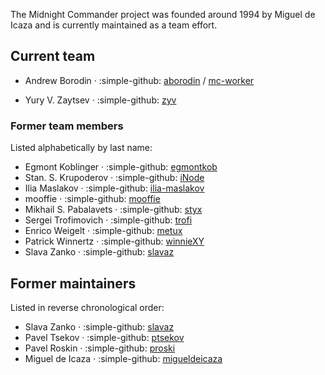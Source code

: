 The Midnight Commander project was founded around 1994 by Miguel de Icaza and is currently maintained as a team effort.

## Current team

* Andrew Borodin · :simple-github: [aborodin](https://github.com/aborodin) / [mc-worker](https://github.com/mc-worker)

* Yury V. Zaytsev · :simple-github: [zyv](https://github.com/zyv)

### Former team members

Listed alphabetically by last name:

* Egmont Koblinger · :simple-github: [egmontkob](https://github.com/egmontkob)
* Stan. S. Krupoderov · :simple-github: [iNode](https://github.com/iNode)
* Ilia Maslakov · :simple-github: [ilia-maslakov](https://github.com/ilia-maslakov)
* mooffie · :simple-github: [mooffie](https://github.com/mooffie)
* Mikhail S. Pabalavets · :simple-github: [styx](https://github.com/styx)
* Sergei Trofimovich · :simple-github: [trofi](https://github.com/trofi)
* Enrico Weigelt · :simple-github: [metux](https://github.com/metux)
* Patrick Winnertz · :simple-github: [winnieXY](https://github.com/winnieXY)
* Slava Zanko · :simple-github: [slavaz](https://github.com/slavaz)

## Former maintainers

Listed in reverse chronological order:

* Slava Zanko · :simple-github: [slavaz](https://github.com/slavaz)
* Pavel Tsekov · :simple-github: [ptsekov](https://github.com/ptsekov)
* Pavel Roskin · :simple-github: [proski](https://github.com/proski)
* Miguel de Icaza · :simple-github: [migueldeicaza](https://github.com/migueldeicaza)